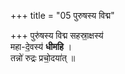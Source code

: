 +++
title = "05 पुरुषस्य विद्म"

+++
पुरु॑षस्य विद्म सहस्रा॒क्षस्य॑  
महा-दे॒वस्य॑ **धीमहि** ।  
तन्नो॑ रुद्रः प्रचो॒दया॑त् ॥